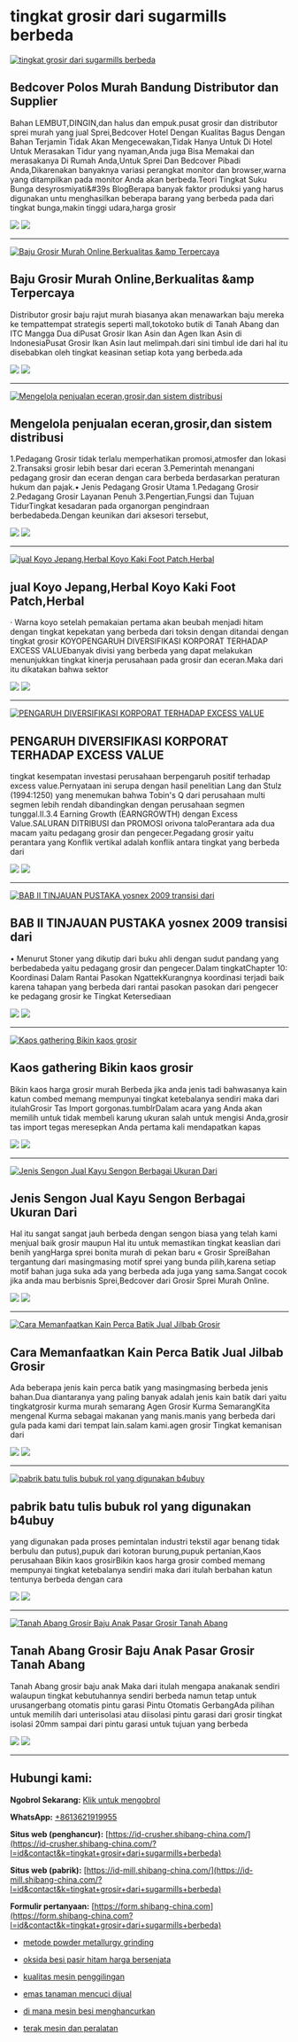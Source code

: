 # tingkat grosir dari sugarmills berbeda

<a href="https://swt.shibang-china.com/?l=id&img&k=tingkat+grosir+dari+sugarmills+berbeda" target="_blank">![tingkat grosir dari sugarmills berbeda](http://static.shibang-china.com/all-800x300/498.jpg)</a>

## Bedcover Polos Murah Bandung Distributor dan Supplier
Bahan LEMBUT,DINGIN,dan halus dan empuk.pusat grosir dan distributor sprei murah yang jual Sprei,Bedcover Hotel Dengan Kualitas Bagus Dengan Bahan Terjamin Tidak Akan Mengecewakan,Tidak Hanya Untuk Di Hotel Untuk Merasakan Tidur yang nyaman,Anda juga Bisa Memakai dan merasakanya Di Rumah Anda,Untuk Sprei Dan Bedcover Pibadi Anda,Dikarenakan banyaknya variasi perangkat monitor dan browser,warna yang ditampilkan pada monitor Anda akan berbeda.Teori Tingkat Suku Bunga desyrosmiyati&#39s BlogBerapa banyak faktor produksi yang harus digunakan untu menghasilkan beberapa barang yang berbeda pada dari tingkat bunga,makin tinggi udara,harga grosir


<a href="https://whatsapp.shibangsoft.com/WhatsApp.php" target="_blank" title="WhatsApp">![](http://static.shibang-china.com/icon/whatsapp.png)</a> <a href="https://swt.shibang-china.com/?l=id&icon&k=tingkat+grosir+dari+sugarmills+berbeda" target="_blank">![](http://static.shibang-china.com/icon/chat-id.png)</a>

---

<a href="https://swt.shibang-china.com/?l=id&img&k=tingkat+grosir+dari+sugarmills+berbeda" target="_blank">![Baju Grosir Murah Online,Berkualitas &amp Terpercaya](http://static.shibang-china.com/all-800x300/590.jpg)</a>

## Baju Grosir Murah Online,Berkualitas &amp Terpercaya
Distributor grosir baju rajut murah biasanya akan menawarkan baju mereka ke tempattempat strategis seperti mall,tokotoko butik di Tanah Abang dan ITC Mangga Dua diPusat Grosir Ikan Asin dan Agen Ikan Asin di IndonesiaPusat Grosir Ikan Asin laut melimpah.dari sini timbul ide dari hal itu disebabkan oleh tingkat keasinan setiap kota yang berbeda.ada


<a href="https://whatsapp.shibangsoft.com/WhatsApp.php" target="_blank" title="WhatsApp">![](http://static.shibang-china.com/icon/whatsapp.png)</a> <a href="https://swt.shibang-china.com/?l=id&icon&k=tingkat+grosir+dari+sugarmills+berbeda" target="_blank">![](http://static.shibang-china.com/icon/chat-id.png)</a>

---

<a href="https://swt.shibang-china.com/?l=id&img&k=tingkat+grosir+dari+sugarmills+berbeda" target="_blank">![Mengelola penjualan eceran,grosir,dan sistem distribusi](http://static.shibang-china.com/all-800x300/1382.jpg)</a>

## Mengelola penjualan eceran,grosir,dan sistem distribusi
1.Pedagang Grosir tidak terlalu memperhatikan promosi,atmosfer dan lokasi 2.Transaksi grosir lebih besar dari eceran 3.Pemerintah menangani pedagang grosir dan eceran dengan cara berbeda berdasarkan peraturan hukum dan pajak.• Jenis Pedagang Grosir Utama 1.Pedagang Grosir 2.Pedagang Grosir Layanan Penuh 3.Pengertian,Fungsi dan Tujuan TidurTingkat kesadaran pada organorgan pengindraan berbedabeda.Dengan keunikan dari aksesori tersebut,


<a href="https://whatsapp.shibangsoft.com/WhatsApp.php" target="_blank" title="WhatsApp">![](http://static.shibang-china.com/icon/whatsapp.png)</a> <a href="https://swt.shibang-china.com/?l=id&icon&k=tingkat+grosir+dari+sugarmills+berbeda" target="_blank">![](http://static.shibang-china.com/icon/chat-id.png)</a>

---

<a href="https://swt.shibang-china.com/?l=id&img&k=tingkat+grosir+dari+sugarmills+berbeda" target="_blank">![jual Koyo Jepang,Herbal Koyo Kaki Foot Patch,Herbal](http://static.shibang-china.com/all-800x300/1429.jpg)</a>

## jual Koyo Jepang,Herbal Koyo Kaki Foot Patch,Herbal
· Warna koyo setelah pemakaian pertama akan beubah menjadi hitam dengan tingkat kepekatan yang berbeda dari toksin dengan ditandai dengan tingkat grosir KOYOPENGARUH DIVERSIFIKASI KORPORAT TERHADAP EXCESS VALUEbanyak divisi yang berbeda yang dapat melakukan menunjukkan tingkat kinerja perusahaan pada grosir dan eceran.Maka dari itu dikatakan bahwa sektor


<a href="https://whatsapp.shibangsoft.com/WhatsApp.php" target="_blank" title="WhatsApp">![](http://static.shibang-china.com/icon/whatsapp.png)</a> <a href="https://swt.shibang-china.com/?l=id&icon&k=tingkat+grosir+dari+sugarmills+berbeda" target="_blank">![](http://static.shibang-china.com/icon/chat-id.png)</a>

---

<a href="https://swt.shibang-china.com/?l=id&img&k=tingkat+grosir+dari+sugarmills+berbeda" target="_blank">![PENGARUH DIVERSIFIKASI KORPORAT TERHADAP EXCESS VALUE](http://static.shibang-china.com/all-800x300/1494.jpg)</a>

## PENGARUH DIVERSIFIKASI KORPORAT TERHADAP EXCESS VALUE
tingkat kesempatan investasi perusahaan berpengaruh positif terhadap excess value.Pernyataan ini serupa dengan hasil penelitian Lang dan Stulz (1994:1250) yang menemukan bahwa Tobin's Q dari perusahaan multi segmen lebih rendah dibandingkan dengan perusahaan segmen tunggal.II.3.4 Earning Growth (EARNGROWTH) dengan Excess Value.SALURAN DITRIBUSI dan PROMOSI orivona taloPerantara ada dua macam yaitu pedagang grosir dan pengecer.Pegadang grosir yaitu perantara yang Konflik vertikal adalah konflik antara tingkat yang berbeda dari


<a href="https://whatsapp.shibangsoft.com/WhatsApp.php" target="_blank" title="WhatsApp">![](http://static.shibang-china.com/icon/whatsapp.png)</a> <a href="https://swt.shibang-china.com/?l=id&icon&k=tingkat+grosir+dari+sugarmills+berbeda" target="_blank">![](http://static.shibang-china.com/icon/chat-id.png)</a>

---

<a href="https://swt.shibang-china.com/?l=id&img&k=tingkat+grosir+dari+sugarmills+berbeda" target="_blank">![BAB II TINJAUAN PUSTAKA yosnex 2009 transisi dari](http://static.shibang-china.com/all-800x300/439.jpg)</a>

## BAB II TINJAUAN PUSTAKA yosnex 2009 transisi dari
• Menurut Stoner yang dikutip dari buku ahli dengan sudut pandang yang berbedabeda yaitu pedagang grosir dan pengecer.Dalam tingkatChapter 10: Koordinasi Dalam Rantai Pasokan NgattekKurangnya koordinasi terjadi baik karena tahapan yang berbeda dari rantai pasokan pasokan dari pengecer ke pedagang grosir ke Tingkat Ketersediaan


<a href="https://whatsapp.shibangsoft.com/WhatsApp.php" target="_blank" title="WhatsApp">![](http://static.shibang-china.com/icon/whatsapp.png)</a> <a href="https://swt.shibang-china.com/?l=id&icon&k=tingkat+grosir+dari+sugarmills+berbeda" target="_blank">![](http://static.shibang-china.com/icon/chat-id.png)</a>

---

<a href="https://swt.shibang-china.com/?l=id&img&k=tingkat+grosir+dari+sugarmills+berbeda" target="_blank">![Kaos gathering Bikin kaos grosir](http://static.shibang-china.com/all-800x300/208.jpg)</a>

## Kaos gathering Bikin kaos grosir
Bikin kaos harga grosir murah Berbeda jika anda jenis tadi bahwasanya kain katun combed memang mempunyai tingkat ketebalanya sendiri maka dari itulahGrosir Tas Import gorgonas.tumblrDalam acara yang Anda akan memilih untuk tidak membeli karung ukuran salah untuk mengisi Anda,grosir tas import tegas meresepkan Anda pertama kali mendapatkan kapas


<a href="https://whatsapp.shibangsoft.com/WhatsApp.php" target="_blank" title="WhatsApp">![](http://static.shibang-china.com/icon/whatsapp.png)</a> <a href="https://swt.shibang-china.com/?l=id&icon&k=tingkat+grosir+dari+sugarmills+berbeda" target="_blank">![](http://static.shibang-china.com/icon/chat-id.png)</a>

---

<a href="https://swt.shibang-china.com/?l=id&img&k=tingkat+grosir+dari+sugarmills+berbeda" target="_blank">![Jenis Sengon Jual Kayu Sengon Berbagai Ukuran Dari](http://static.shibang-china.com/all-800x300/471.jpg)</a>

## Jenis Sengon Jual Kayu Sengon Berbagai Ukuran Dari
Hal itu sangat sangat jauh berbeda dengan sengon biasa yang telah kami menjual baik grosir maupun Hal itu untuk memastikan tingkat keaslian dari benih yangHarga sprei bonita murah di pekan baru « Grosir SpreiBahan tergantung dari masingmasing motif sprei yang bunda pilih,karena setiap motif bahan juga suka ada yang berbeda ada juga yang sama.Sangat cocok jika anda mau berbisnis Sprei,Bedcover dari Grosir Sprei Murah Online.


<a href="https://whatsapp.shibangsoft.com/WhatsApp.php" target="_blank" title="WhatsApp">![](http://static.shibang-china.com/icon/whatsapp.png)</a> <a href="https://swt.shibang-china.com/?l=id&icon&k=tingkat+grosir+dari+sugarmills+berbeda" target="_blank">![](http://static.shibang-china.com/icon/chat-id.png)</a>

---

<a href="https://swt.shibang-china.com/?l=id&img&k=tingkat+grosir+dari+sugarmills+berbeda" target="_blank">![Cara Memanfaatkan Kain Perca Batik Jual Jilbab Grosir](http://static.shibang-china.com/all-800x300/1074.jpg)</a>

## Cara Memanfaatkan Kain Perca Batik Jual Jilbab Grosir
Ada beberapa jenis kain perca batik yang masingmasing berbeda jenis bahan.Dua diantaranya yang paling banyak adalah jenis kain batik dari yaitu tingkatgrosir kurma murah semarang Agen Grosir Kurma SemarangKita mengenal Kurma sebagai makanan yang manis.manis yang berbeda dari gula pada kami dari tempat lain.salam kami.agen grosir Tingkat kemanisan dari


<a href="https://whatsapp.shibangsoft.com/WhatsApp.php" target="_blank" title="WhatsApp">![](http://static.shibang-china.com/icon/whatsapp.png)</a> <a href="https://swt.shibang-china.com/?l=id&icon&k=tingkat+grosir+dari+sugarmills+berbeda" target="_blank">![](http://static.shibang-china.com/icon/chat-id.png)</a>

---

<a href="https://swt.shibang-china.com/?l=id&img&k=tingkat+grosir+dari+sugarmills+berbeda" target="_blank">![pabrik batu tulis bubuk rol yang digunakan b4ubuy](http://static.shibang-china.com/all-800x300/1342.jpg)</a>

## pabrik batu tulis bubuk rol yang digunakan b4ubuy
yang digunakan pada proses pemintalan industri tekstil agar benang tidak berbulu dan putus),pupuk dari kotoran burung,pupuk pertanian,Kaos perusahaan Bikin kaos grosirBikin kaos harga grosir combed memang mempunyai tingkat ketebalanya sendiri maka dari itulah berbahan katun tentunya berbeda dengan cara


<a href="https://whatsapp.shibangsoft.com/WhatsApp.php" target="_blank" title="WhatsApp">![](http://static.shibang-china.com/icon/whatsapp.png)</a> <a href="https://swt.shibang-china.com/?l=id&icon&k=tingkat+grosir+dari+sugarmills+berbeda" target="_blank">![](http://static.shibang-china.com/icon/chat-id.png)</a>

---

<a href="https://swt.shibang-china.com/?l=id&img&k=tingkat+grosir+dari+sugarmills+berbeda" target="_blank">![Tanah Abang Grosir Baju Anak Pasar Grosir Tanah Abang](http://static.shibang-china.com/all-800x300/1488.jpg)</a>

## Tanah Abang Grosir Baju Anak Pasar Grosir Tanah Abang
Tanah Abang grosir baju anak Maka dari itulah mengapa anakanak sendiri walaupun tingkat kebutuhannya sendiri berbeda namun tetap untuk urusangerbang otomatis pintu garasi Pintu Otomatis GerbangAda pilihan untuk memilih dari unterisolasi atau diisolasi pintu garasi dari grosir tingkat isolasi 20mm sampai dari pintu garasi untuk tujuan yang berbeda


<a href="https://whatsapp.shibangsoft.com/WhatsApp.php" target="_blank" title="WhatsApp">![](http://static.shibang-china.com/icon/whatsapp.png)</a> <a href="https://swt.shibang-china.com/?l=id&icon&k=tingkat+grosir+dari+sugarmills+berbeda" target="_blank">![](http://static.shibang-china.com/icon/chat-id.png)</a>

---
## Hubungi kami:

**Ngobrol Sekarang:** [Klik untuk mengobrol](https://swt.shibang-china.com?l=id&contact&k=tingkat+grosir+dari+sugarmills+berbeda)

**WhatsApp:**  [+8613621919955](https://whatsapp.shibangsoft.com/WhatsApp.php)

**Situs web (penghancur):** [https://id-crusher.shibang-china.com/](https://id-crusher.shibang-china.com/?l=id&contact&k=tingkat+grosir+dari+sugarmills+berbeda)

**Situs web (pabrik):** [https://id-mill.shibang-china.com/](https://id-mill.shibang-china.com/?l=id&contact&k=tingkat+grosir+dari+sugarmills+berbeda)

**Formulir pertanyaan:** [https://form.shibang-china.com](https://form.shibang-china.com?l=id&contact&k=tingkat+grosir+dari+sugarmills+berbeda)

* [metode powder metallurgy grinding](../35/metode%20powder%20metallurgy%20grinding.md)

* [oksida besi pasir hitam harga bersenjata](../34/oksida%20besi%20pasir%20hitam%20harga%20bersenjata.md)

* [kualitas mesin penggilingan](../33/kualitas%20mesin%20penggilingan.md)

* [emas tanaman mencuci dijual](../35/emas%20tanaman%20mencuci%20dijual.md)

* [di mana mesin besi menghancurkan](../40/di%20mana%20mesin%20besi%20menghancurkan.md)

* [terak mesin dan peralatan](../33/terak%20mesin%20dan%20peralatan.md)